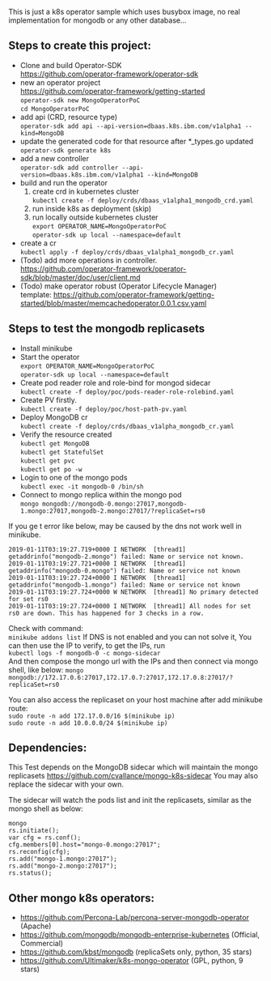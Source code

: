 This is just a k8s operator sample which uses busybox image, no real implementation for mongodb or any other database...

## Steps to create this project:
- Clone and build Operator-SDK  
    https://github.com/operator-framework/operator-sdk  
- new an operator project  
    https://github.com/operator-framework/getting-started  
    `operator-sdk new MongoOperatorPoC`    
	 `cd MongoOperatorPoC`
- add api (CRD, resource type)  
	`operator-sdk add api --api-version=dbaas.k8s.ibm.com/v1alpha1 --kind=MongoDB`
- update the generated code for that resource after *_types.go updated  
    `operator-sdk generate k8s`
- add a new controller  
    `operator-sdk add controller --api-version=dbaas.k8s.ibm.com/v1alpha1 --kind=MongoDB`
- build and run the operator  
   1. create crd in kubernetes cluster  
	    `kubectl create -f deploy/crds/dbaas_v1alpha1_mongodb_crd.yaml`
	2. run inside k8s as deployment (skip)  
	3. run locally outside kubernetes cluster  
    `export OPERATOR_NAME=MongoOperatorPoC`  
	`operator-sdk up local --namespace=default`  
- create a cr  
    `kubectl apply -f deploy/crds/dbaas_v1alpha1_mongodb_cr.yaml`
- (Todo) add more operations in controller.  
    https://github.com/operator-framework/operator-sdk/blob/master/doc/user/client.md	
- (Todo) make operator robust (Operator Lifecycle Manager)  
    template: https://github.com/operator-framework/getting-started/blob/master/memcachedoperator.0.0.1.csv.yaml


## Steps to test the mongodb replicasets
- Install minikube
- Start the operator  
`export OPERATOR_NAME=MongoOperatorPoC`  
`operator-sdk up local --namespace=default`  
- Create pod reader role and role-bind for mongod sidecar  
`kubectl create -f deploy/poc/pods-reader-role-rolebind.yaml`
- Create PV firstly.  
`kubectl create -f deploy/poc/host-path-pv.yaml`
- Deploy MongoDB cr  
`kubectl create -f deploy/crds/dbaas_v1alpha_mongodb_cr.yaml`
- Verify the resource created  
`kubectl get MongoDB`  
`kubectl get StatefulSet`  
`kubectl get pvc`  
`kubectl get po -w`
- Login to one of the mongo pods  
`kubectl exec -it mongodb-0 /bin/sh`
- Connect to mongo replica within the mongo pod  
`mongo mongodb://mongodb-0.mongo:27017,mongodb-1.mongo:27017,mongodb-2.mongo:27017/?replicaSet=rs0`

If you ge t error like below, may be caused by the dns not work well in minikube.  
```
2019-01-11T03:19:27.719+0000 I NETWORK  [thread1]   getaddrinfo("mongodb-2.mongo") failed: Name or service not known. 
2019-01-11T03:19:27.721+0000 I NETWORK  [thread1] getaddrinfo("mongodb-0.mongo") failed: Name or service not known
2019-01-11T03:19:27.724+0000 I NETWORK  [thread1] getaddrinfo("mongodb-1.mongo") failed: Name or service not known
2019-01-11T03:19:27.724+0000 W NETWORK  [thread1] No primary detected for set rs0
2019-01-11T03:19:27.724+0000 I NETWORK  [thread1] All nodes for set rs0 are down. This has happened for 3 checks in a row.
```
Check with command:  
`minikube addons list`
If DNS is not enabled and you can not solve it, You can then use the IP to verify, to get the IPs, run  
`kubectl logs -f mongodb-0 -c mongo-sidecar`  
And then compose the mongo url with the IPs and then connect via mongo shell, like below:
`mongo mongodb://172.17.0.6:27017,172.17.0.7:27017,172.17.0.8:27017/?replicaSet=rs0`

You can also access the replicaset on your host machine after add minikube route:  
`sudo route -n add 172.17.0.0/16 $(minikube ip)`  
`sudo route -n add 10.0.0.0/24 $(minikube ip)` 

## Dependencies:
This Test depends on the MongoDB sidecar which will maintain the mongo replicasets
https://github.com/cvallance/mongo-k8s-sidecar You may also replace the sidecar with your own.

The sidecar will watch the pods list and init the replicasets, similar as the mongo shell as below:
```
mongo
rs.initiate();
var cfg = rs.conf();
cfg.members[0].host="mongo‑0.mongo:27017";
rs.reconfig(cfg);
rs.add("mongo‑1.mongo:27017");
rs.add("mongo‑2.mongo:27017");
rs.status();
```

## Other mongo k8s operators:

- https://github.com/Percona-Lab/percona-server-mongodb-operator (Apache)
- https://github.com/mongodb/mongodb-enterprise-kubernetes (Official, Commercial)
- https://github.com/kbst/mongodb (replicaSets only, python, 35 stars)
- https://github.com/Ultimaker/k8s-mongo-operator (GPL, python, 9 stars)
